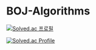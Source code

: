 # BOJ-Algorithms
[![Solved.ac
프로필](http://mazassumnida.wtf/api/mini/generate_badge?boj=leyqorwlghks)](https://solved.ac/leyqorwlghks)

[![Solved.ac Profile](http://mazassumnida.wtf/api/v2/generate_badge?boj=leyqorwlghks)](https://solved.ac/leyqorwlghks/)
